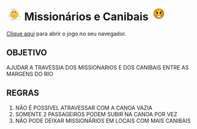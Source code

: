 <h1> <img src="https://raw.githubusercontent.com/MatheusLPolidoro/Missionarios-e-Canibais/main/Missionarios%20e%20canibais/image/anjo.gif" alt="Anjo" width="40"> Missionários e Canibais <img src="https://raw.githubusercontent.com/MatheusLPolidoro/Missionarios-e-Canibais/main/Missionarios%20e%20canibais/image/demon.gif" alt="Demonio" width = "40"> </h1>
<a href="https://missionarios-e-canibais.vercel.app/" alt="Jogo">Clique aqui</a> para abrir o jogo no seu navegador.
<h2>OBJETIVO</h2>
<p>AJUDAR A TRAVESSIA DOS MISSIONARIOS E DOS CANIBAIS ENTRE AS MARGENS DO RIO</p>
<h2>REGRAS</h2>
<ol>
  <li>NÃO É POSSIVEL ATRAVESSAR COM A CANOA VAZIA</li>
  <li>SOMENTE 2 PASSAGEIROS PODEM SUBIR NA CANOA POR VEZ</li>
  <li>NÃO PODE DEIXAR MISSIONÁRIOS EM LOCAIS COM MAIS CANIBAIS</li>
</ol>
